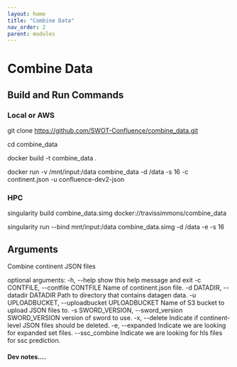 ```yaml
---
layout: home
title: "Combine Data"
nav_order: 2
parent: modules
---
```


# Combine Data



## Build and Run Commands

### Local or AWS
git clone https://github.com/SWOT-Confluence/combine_data.git

cd combine_data

docker build -t combine_data .

<!-- docker run -e AWS_BATCH_JOB_ID="foo" -v /mnt/input:/mnt/data/input travissimmons/metroman:latest -r metrosets.json -s local -v -i 0 -->
docker run -v /mnt/input:/data combine_data -d /data -s 16 -c continent.json -u confluence-dev2-json

### HPC
singularity build combine_data.simg docker://travissimmons/combine_data

singularity run --bind mnt/input:/data combine_data.simg -d /data  -e -s 16
 
## Arguments

Combine continent JSON files

optional arguments:
  -h, --help            show this help message and exit
  -c CONTFILE, --contfile CONTFILE
                        Name of continent.json file.
  -d DATADIR, --datadir DATADIR
                        Path to directory that contains datagen data.
  -u UPLOADBUCKET, --uploadbucket UPLOADBUCKET
                        Name of S3 bucket to upload JSON files to.
  -s SWORD_VERSION, --sword_version SWORD_VERSION
                        version of sword to use.
  -x, --delete          Indicate if continent-level JSON files should be deleted.
  -e, --expanded        Indicate we are looking for expanded set files.
  --ssc_combine         Indicate we are looking for hls files for ssc prediction.


#### Dev notes....

